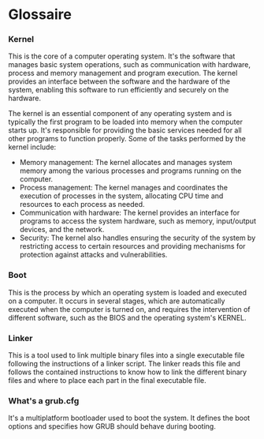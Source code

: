 # Glossaire

### Kernel

This is the core of a computer operating system. It's the software that manages basic system operations, such as communication with hardware, process and memory management and program execution. The kernel provides an interface between the software and the hardware of the system, enabling this software to run efficiently and securely on the hardware.

The kernel is an essential component of any operating system and is typically the first program to be loaded into memory when the computer starts up. It's responsible for providing the basic services needed for all other programs to function properly. Some of the tasks performed by the kernel include:
- Memory management: The kernel allocates and manages system memory among the various processes and programs running on the computer.
- Process management: The kernel manages and coordinates the execution of processes in the system, allocating CPU time and resources to each process as needed.
- Communication with hardware: The kernel provides an interface for programs to access the system hardware, such as memory, input/output devices, and the network.
- Security: The kernel also handles ensuring the security of the system by restricting access to certain resources and providing mechanisms for protection against attacks and vulnerabilities.

### Boot

This is the process by which an operating system is loaded and executed on a computer.
It occurs in several stages, which are automatically executed when the computer is turned on, and requires the intervention of different software, such as the BIOS and the operating system's KERNEL.

### Linker

This is a tool used to link multiple binary files into a single executable file following the instructions of a linker script.
The linker reads this file and follows the contained instructions to know how to link the different binary files and where to place each part in the final executable file.

### What's a grub.cfg

It's a multiplatform bootloader used to boot the system. It defines the boot options and specifies how GRUB should behave during booting.

